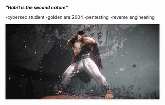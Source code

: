 ***"Habit is the second nature"***

-cybersec student
-golden era:2004
-pentesting
-reverse engineering

![ryu](ryu.gif)


